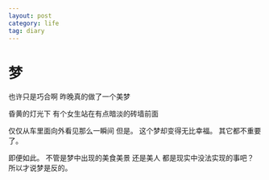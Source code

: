 ```yaml
---
layout: post
category: life
tag: diary
---
```


梦
===

也许只是巧合啊
昨晚真的做了一个美梦

昏黄的灯光下
有个女生站在有点暗淡的砖墙前面


仅仅从车里面向外看见那么一瞬间
但是。
这个梦却变得无比幸福。
其它都不重要了。



即便如此。
不管是梦中出现的美食美景 还是美人
都是现实中没法实现的事吧？
所以才说梦是反的。

